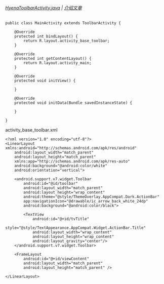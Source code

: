 ###### [HyenaToolbarActivity.java][file] | [介绍文章][blog]

```
public class MainActivity extends ToolbarActivity {

    @Override
    protected int bindLayout() {
        return R.layout.activity_base_toolbar;
    }

    @Override
    protected int getContentLayout() {
        return R.layout.activity_main;
    }

    @Override
    protected void initView() {

    }

    @Override
    protected void initData(Bundle savedInstanceState) {

    }

}
```
activity_base_toolbar.xml
```
<?xml version="1.0" encoding="utf-8"?>
<LinearLayout xmlns:android="http://schemas.android.com/apk/res/android"
    android:layout_width="match_parent"
    android:layout_height="match_parent"
    xmlns:app="http://schemas.android.com/apk/res-auto"
    android:background="@android:color/white"
    android:orientation="vertical">

    <android.support.v7.widget.Toolbar
        android:id="@id/toolbar"
        android:layout_width="match_parent"
        android:layout_height="wrap_content"
        android:theme="@style/ThemeOverlay.AppCompat.Dark.ActionBar"
        app:navigationIcon="@drawable/ic_arrow_back_white_24dp"
        android:background="@android:color/black">

        <TextView
            android:id="@+id/tvTitle"
            style="@style/TextAppearance.AppCompat.Widget.ActionBar.Title"
            android:layout_width="wrap_content"
            android:layout_height="wrap_content"
            android:layout_gravity="center"/>
    </android.support.v7.widget.Toolbar>

    <FrameLayout
        android:id="@+id/viewContent"
        android:layout_width="match_parent"
        android:layout_height="match_parent" />

</LinearLayout>
```

[file]: https://github.com/KnifeStone/Hyena/blob/master/hyenalibrary/src/main/java/com/knifestone/hyena/base/HyenaToolbarActivity.java
[blog]:http://www.jianshu.com/u/6e6858f18e58

